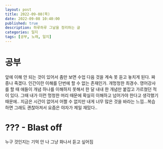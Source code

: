 ```yaml
---
layout: post
title: 2022-09-08(목)
date: 2022-09-08 10:40:00
published: true
description: 하루하루 그날을 정리하는 글
categories: 일지
tags: [공부, 노래, 일지]
---
```


# 공부
앞에 이해 안 되는 것이 있어서 좀만 보면 수업 다음 것을 계속 못 듣고 놓치게 된다. 짜증나 죽겠다. 인간이란 이해를 단번에 할 수 없는 존재인가. 개멍청한 최경수.
영어강사를 할 때 애들이 개념 하나를 이해하지 못해서 한 달 내내 한 개념만 붙잡고 가르쳤던 적이 있다. 그때 내가 이런 멍청한 머리 때문에 확실히 이해하고 넘어가야 한다고 생각했기 때문에..
지금은 시간이 없어서 어쩔 수 없지만 내게 너무 많은 것을 바라는 느낌...복습하면 그래도 괜찮아져서 요즘은 야자가 제일 재밌다..

# ??? - Blast off
누구 것인지는 기억 안 나 그냥 화나서 듣고 싶어짐
